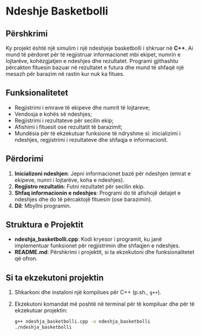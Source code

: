 # Ndeshje Basketbolli

## Përshkrimi
Ky projekt është një simulim i një ndeshjeje basketbolli i shkruar në **C++**. Ai mund të përdoret për të regjistruar informacionet mbi ekipet, numrin e lojtarëve, kohëzgjatjen e ndeshjes dhe rezultatet. 
Programi gjithashtu përcakton fituesin bazuar në rezultatet e futura dhe mund të shfaqë një mesazh për barazim në rastin kur nuk ka fitues.


## Funksionalitetet
- Regjistrimi i emrave të ekipeve dhe numrit të lojtareve;
- Vendosja e kohës së ndeshjes;
- Regjistrimi i rezultateve për secilin ekip;
- Afishimi i fituesit ose rezultatit të barazimit;
- Mundësia për të ekzekutuar funksione të ndryshme si: inicializimi i ndeshjes, regjistrimi i rezultateve dhe shfaqja e informacionit.

## Përdorimi
1. **Inicializoni ndeshjen**: Jepni informacionet bazë për ndeshjen (emrat e ekipeve, numri i lojtarëve, koha e ndeshjes).
2. **Regjistro rezultatin**: Futni rezultatet për secilin ekip.
3. **Shfaq informacionin e ndeshjes**: Programi do të afishojë detajet e ndeshjes dhe do të përcaktojë fituesin (ose barazimin).
4. **Dil**: Mbyllni programin.

## Struktura e Projektit 
- **ndeshja_basketbolli.cpp**: Kodi kryesor i programit, ku janë implementuar funksionet për regjistrimin dhe shfaqjen e ndeshjes.
- **README.md**: Përshkrimi i projektit, si ta ekzekutoni dhe funksionalitetet që ofron.

## Si ta ekzekutoni projektin 
1. Shkarkoni dhe instaloni një kompilues për C++ (p.sh., `g++`).
2. Ekzekutoni komandat më poshtë në terminal për të kompiluar dhe për të ekzekutuar projektin:

   ```bash
   g++ ndeshja_basketbolli.cpp -o ndeshja_basketbolli
   ./ndeshja_basketbolli
